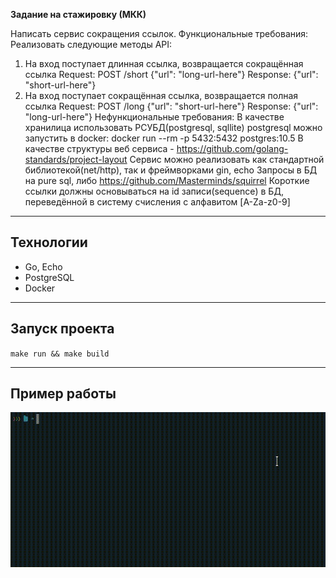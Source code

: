**Задание на стажировку (МКК)**

Написать сервис сокращения ссылок.
Функциональные требования:
Реализовать следующие методы API:
1. На вход поступает длинная ссылка, возвращается сокращённая ссылка
   Request:
   POST /short {"url": "long-url-here"}
   Response:
   {"url": "short-url-here"}
2. На вход поступает сокращённая ссылка, возвращается полная ссылка
   Request:
   POST /long {"url": "short-url-here"}
   Response:
   {"url": "long-url-here"}
   Нефункциональные требования:
   В качестве хранилица использовать РСУБД(postgresql, sqllite)
   postgresql можно запустить в docker:
   docker run --rm -p 5432:5432 postgres:10.5
   В качестве структуры веб сервиса - https://github.com/golang-standards/project-layout
   Сервис можно реализовать как стандартной библиотекой(net/http), так и фреймворками gin, echo
   Запросы в БД на pure sql, либо https://github.com/Masterminds/squirrel
   Короткие ссылки должны основываться на id записи(sequence) в БД, переведённой в систему счисления с алфавитом [A-Za-z0-9]
***
## Технологии
- Go, Echo
- PostgreSQL
- Docker
***
## Запуск проекта
`make run && make build`
***
## Пример работы
<img src="example.gif" height="248">
